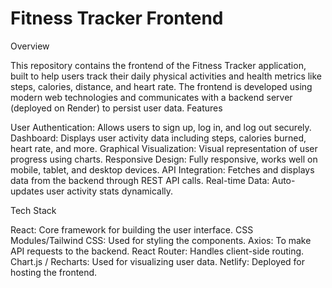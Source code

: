 # Fitness Tracker Frontend
Overview

This repository contains the frontend of the Fitness Tracker application, built to help users track their daily physical activities and health metrics like steps, calories, distance, and heart rate. The frontend is developed using modern web technologies and communicates with a backend server (deployed on Render) to persist user data.
Features

   User Authentication: Allows users to sign up, log in, and log out securely.
   Dashboard: Displays user activity data including steps, calories burned, heart rate, and more.
   Graphical Visualization: Visual representation of user progress using charts.
   Responsive Design: Fully responsive, works well on mobile, tablet, and desktop devices.
   API Integration: Fetches and displays data from the backend through REST API calls.
   Real-time Data: Auto-updates user activity stats dynamically.

Tech Stack

  React: Core framework for building the user interface.
  CSS Modules/Tailwind CSS: Used for styling the components.
  Axios: To make API requests to the backend.
  React Router: Handles client-side routing.
  Chart.js / Recharts: Used for visualizing user data.
  Netlify: Deployed for hosting the frontend.

